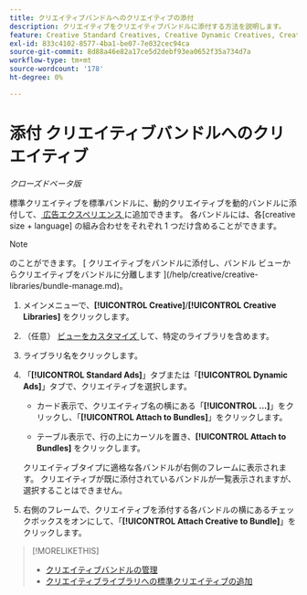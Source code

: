 ```yaml
---
title: クリエイティブバンドルへのクリエイティブの添付
description: クリエイティブをクリエイティブバンドルに添付する方法を説明します。
feature: Creative Standard Creatives, Creative Dynamic Creatives, Creative Bundles
exl-id: 833c4102-8577-4ba1-be07-7e032cec94ca
source-git-commit: 8d88a46e82a17ce5d2debf93ea0652f35a734d7a
workflow-type: tm+mt
source-wordcount: '178'
ht-degree: 0%

---
```


# 添付 <!-- and detach --> クリエイティブバンドルへのクリエイティブ

*クローズドベータ版*

<!-- Edit all, including the metadata and title, plus the links within TOC and bundle-manage.md, once this feature is available. -->

標準クリエイティブを標準バンドルに、動的クリエイティブを動的バンドルに添付して、[ 広告エクスペリエンス ](/help/creative/experiences/experience-about.md) に追加できます。 各バンドルには、各\[creative size + language\] の組み合わせをそれぞれ 1 つだけ含めることができます。

<!--
You can also detach a creative from a bundle to remove the association between the two, so that the creative is no longer used for experiences that target the bundle. Detaching a creative from the bundle doesn't delete the creative from the Creatives tab in your creative library.
-->

>[!NOTE]
>
><!-- also --> のことができます。 [ クリエイティブをバンドルに添付し、バンドル ビューからクリエイティブをバンドルに分離します ](/help/creative/creative-libraries/bundle-manage.md)。

<!-- Hide header until second procedure is available:

## Attach creatives to creative bundles

-->

1. メインメニューで、**[!UICONTROL Creative]**/**[!UICONTROL Creative Libraries]** をクリックします。

1. （任意） [ ビューをカスタマイズ ](/help/creative/introduction/customize-data-views.md) して、特定のライブラリを含めます。

1. ライブラリ名をクリックします。

1. 「**[!UICONTROL Standard Ads]**」タブまたは「**[!UICONTROL Dynamic Ads]**」タブで、クリエイティブを選択します。

   * カード表示で、クリエイティブ名の横にある「**[!UICONTROL ...]**」をクリックし、「**[!UICONTROL Attach to Bundles]**」をクリックします。

   * テーブル表示で、行の上にカーソルを置き、**[!UICONTROL Attach to Bundles]** をクリックします。

   クリエイティブタイプに適格な各バンドルが右側のフレームに表示されます。 クリエイティブが既に添付されているバンドルが一覧表示されますが、選択することはできません。

1. 右側のフレームで、クリエイティブを添付する各バンドルの横にあるチェックボックスをオンにして、「**[!UICONTROL Attach Creative to Bundle]**」をクリックします。

<!-- Verify and edit all of the following, including the command names and where they're available -- not in UI yet as of 1/17. I'm not sure what the UI will really look like.

## Detach creatives from a creative bundle

1. In the main menu, click **[!UICONTROL Creative]**3/4> **[!UICONTROL Creative Libraries]**.

1. (Optional) [Customize the view](/help/creative/introduction/customize-data-views.md) to include specific libraries.

1. Click the library name.

1. Click the **[!UICONTROL Standard Ads]** or **[!UICONTROL Dynamic Ads]** tab.

1. Select the creative:

   * In card view, click **[!UICONTROL ...]** next to the creative name, and then click **[!UICONTROL Attach/Detach from Bundle]**.
     
   * In table view, hold the cursor over the row and click **[!UICONTROL Attach/Detach from Bundle]**.

   Each bundle that's eligible for the creative type is listed in the right frame. For bundles to which the creative is already attached, the check box is selected. To detach the creative for a bundle, deselect the check box.

1. In the right frame, deselect the check box next to each bundle from which to remove the creative, and then click **[!UICONTROL Attach Creatives to Bundle]**.

-->

<!-- What this should be like, but I don't think this will be implemented:

1. Select the creative:

   * In card view, click **[!UICONTROL ...]** next to the creative name, and then click **[!UICONTROL Detach from Bundle]**.
     
   * In table view, hold the cursor over the row and click **[!UICONTROL Detach from Bundle]**.

   Each bundle that's eligible for the creative type is listed in the right frame. Bundles to which the creative is already attached are listed but not selectable.

1. In the right frame, select the check box next to each bundle from which to remove the creative, and then click **[!UICONTROL Detach Creatives from Bundle]**.

1. Select the creative:

   * In card view, click **[!UICONTROL ...]** next to the creative name, and then click **[!UICONTROL Detach from Bundle]**.
     
   * In table view, hold the cursor over the row and click **[!UICONTROL Detach from Bundle]**.

   Each bundle that's eligible for the creative type is listed in the right frame. Bundles to which the creative is already attached are listed but not selectable.

1. In the right frame, select the check box next to each bundle from which to remove the creative, and then click **[!UICONTROL Detach Creatives from Bundle]**.

-->

>[!MORELIKETHIS]
>
>* [ クリエイティブバンドルの管理 ](/help/creative/creative-libraries/bundle-manage.md)
>* [ クリエイティブライブラリへの標準クリエイティブの追加 ](creative-add-standard.md)
